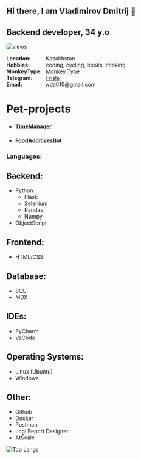 ## Hi there, I am Vladimirov Dmitrij 👋

## Backend developer, 34 y.o
![views](https://hits.dwyl.com/diplomatgmg/Frisle.svg)

**Location:** &ensp;&ensp;&ensp; &ensp; Kazakhstan<br>
**Hobbies:** &ensp;&ensp;&ensp;&ensp; &ensp;coding, cycling, books, cooking<br>
**MonkeyType:** &ensp;[Monkey Type](https://monkeytype.com/profile/Frisle)<br>
**Telegram:** &ensp;&ensp;&ensp; &ensp;[Frisle](https://t.me/Frisle)<br>
**Email:** &ensp;&ensp;&ensp;&ensp;&ensp;&ensp; &ensp; wda610@gmail.com<br>

# Pet-projects
- #### [TimeManager](https://github.com/Frisle/CLITimeManager)
- #### [FoodAdditivesBot](https://github.com/Frisle/Food_additives_bot)

### Languages:
## Backend:
- Python
  - Flask
  - Selenium
  - Pandas
  - Numpy
- ObjectScript

## Frontend:
- HTML/CSS

## Database:
- SQL
- MDX

## IDEs:
- PyCharm
- VsCode

## Operating Systems:
- Linux (Ubuntu)
- Windows

## Other:
- Github
- Docker
- Postman
- Logi Report Designer
- AtScale


![Top Langs](https://github-readme-stats.vercel.app/api/top-langs/?username=Frisle&layout=compact)
